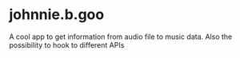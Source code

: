 # johnnie.b.goo
A cool app to get information from audio file to music data. Also the possibility to hook to different APIs 

